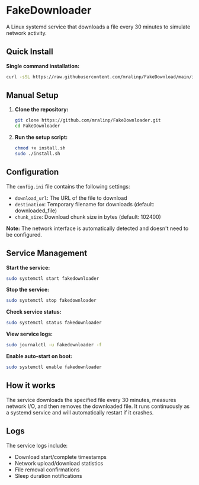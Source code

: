 # FakeDownloader

A Linux systemd service that downloads a file every 30 minutes to simulate network activity.

## Quick Install

**Single command installation:**

```bash
curl -sSL https://raw.githubusercontent.com/mralinp/FakeDownload/main/install.sh | sudo bash
```

## Manual Setup

1. **Clone the repository:**

   ```bash
   git clone https://github.com/mralinp/FakeDownloader.git
   cd FakeDownloader
   ```

2. **Run the setup script:**
   ```bash
   chmod +x install.sh
   sudo ./install.sh
   ```

## Configuration

The `config.ini` file contains the following settings:

- `download_url`: The URL of the file to download
- `destination`: Temporary filename for downloads (default: downloaded_file)
- `chunk_size`: Download chunk size in bytes (default: 102400)

**Note:** The network interface is automatically detected and doesn't need to be configured.

## Service Management

**Start the service:**

```bash
sudo systemctl start fakedownloader
```

**Stop the service:**

```bash
sudo systemctl stop fakedownloader
```

**Check service status:**

```bash
sudo systemctl status fakedownloader
```

**View service logs:**

```bash
sudo journalctl -u fakedownloader -f
```

**Enable auto-start on boot:**

```bash
sudo systemctl enable fakedownloader
```

## How it works

The service downloads the specified file every 30 minutes, measures network I/O, and then removes the downloaded file. It runs continuously as a systemd service and will automatically restart if it crashes.

## Logs

The service logs include:

- Download start/complete timestamps
- Network upload/download statistics
- File removal confirmations
- Sleep duration notifications
